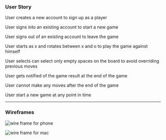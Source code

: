 ### User Story

User creates a new account  to sign up as a player

User signs into an existing account  to start a new game

User signs out of an existing account to leave the game

User starts as x and rotates between x and o  to play the game 
against himself

User selects can select only empty spaces on the board to avoid overriding previous moves

User gets notified of the game result at the end of the game

User cannot make any moves after the end of the game

User start a new game at any point in time


---

### Wireframes

![wire frame for phone](https://ibb.co/xmbkv8L)

![wire frame for mac](https://ibb.co/9HfSDkV)

